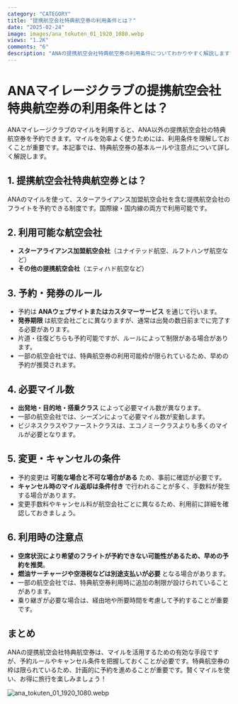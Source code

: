 ```yaml
---
category: "CATEGORY"
title: "提携航空会社特典航空券の利用条件とは？"
date: "2025-02-24"
image: images/ana_tokuten_01_1920_1080.webp
views: "1.2K"
comments: "6"
description: "ANAの提携航空会社特典航空券の利用条件についてわかりやすく解説します"
---
```


# ANAマイレージクラブの提携航空会社特典航空券の利用条件とは？

ANAマイレージクラブのマイルを利用すると、ANA以外の提携航空会社の特典航空券を予約できます。マイルを効率よく使うためには、利用条件を理解しておくことが重要です。本記事では、特典航空券の基本ルールや注意点について詳しく解説します。

## 1. 提携航空会社特典航空券とは？
ANAのマイルを使って、スターアライアンス加盟航空会社を含む提携航空会社のフライトを予約できる制度です。国際線・国内線の両方で利用可能です。

## 2. 利用可能な航空会社
- **スターアライアンス加盟航空会社**（ユナイテッド航空、ルフトハンザ航空など）
- **その他の提携航空会社**（エティハド航空など）

## 3. 予約・発券のルール
- 予約は **ANAウェブサイトまたはカスタマーサービス** を通じて行います。
- **発券期限** は航空会社ごとに異なりますが、通常は出発の数日前までに完了する必要があります。
- 片道・往復どちらも予約可能ですが、ルールによって制限がある場合があります。
- 一部の航空会社では、特典航空券の利用可能枠が限られているため、早めの予約が推奨されます。

## 4. 必要マイル数
- **出発地・目的地・搭乗クラス** によって必要マイル数が異なります。
- 一部の航空会社では、シーズンによって必要マイル数が変動します。
- ビジネスクラスやファーストクラスは、エコノミークラスよりも多くのマイルが必要となります。

## 5. 変更・キャンセルの条件
- 予約変更は **可能な場合と不可な場合がある** ため、事前に確認が必要です。
- **キャンセル時のマイル返却は条件付き** で行われることが多く、手数料が発生する場合があります。
- 変更手数料やキャンセル料が航空会社ごとに異なるため、利用前に詳細を確認しておきましょう。

## 6. 利用時の注意点
- **空席状況により希望のフライトが予約できない可能性があるため、早めの予約を推奨**。
- **燃油サーチャージや空港税などは別途支払いが必要** となる場合があります。
- 一部の航空会社では、特典航空券利用時に追加の制限が設けられていることがあります。
- 乗り継ぎが必要な場合は、経由地や所要時間を考慮して予約することが重要です。

## まとめ
ANAの提携航空会社特典航空券は、マイルを活用するための有効な手段ですが、予約ルールやキャンセル条件を把握しておくことが必要です。特典航空券の枠は限られているため、計画的に予約を進めることが重要です。賢くマイルを使い、お得に旅行を楽しみましょう！

![ana_tokuten_01_1920_1080.webp](/images/ana_tokuten_01_1920_1080.webp)
<!-- 「ANA 特典航空券 日本人 スマホを持った大学生美女 特定の文字は使わない」 で1920px×1080px で画像生成 -->